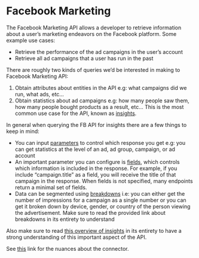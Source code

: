 # Facebook Marketing

The Facebook Marketing API allows a developer to retrieve information about a user’s marketing endeavors on the Facebook platform. Some example use cases:
- Retrieve the performance of the ad campaigns in the user’s account
- Retrieve all ad campaigns that a user has run in the past

There are roughly two kinds of queries we’d be interested in making to Facebook Marketing API:
1. Obtain attributes about entities in the API e.g: what campaigns did we run, what ads, etc…
2. Obtain statistics about ad campaigns e.g: how many people saw them, how many people bought products as a result, etc... This is the most common use case for the API, known as [insights](https://developers.facebook.com/docs/marketing-api/insights).

In general when querying the FB API for insights there are a few things to keep in mind:
- You can input [parameters](https://developers.facebook.com/docs/marketing-api/insights/parameters) to control which response you get e.g: you can get statistics at the level of an ad, ad group, campaign, or ad account
- An important parameter you can configure is [fields](https://developers.facebook.com/docs/marketing-api/insights/fields), which controls which information is included in the response. For example, if you include “campaign.title” as a field, you will receive the title of that campaign in the response. When fields is not specified, many endpoints return a minimal set of fields.
- Data can be segmented using [breakdowns](https://developers.facebook.com/docs/marketing-api/insights/breakdowns) i.e: you can either get the number of impressions for a campaign as a single number or you can get it broken down by device, gender, or country of the person viewing the advertisement. Make sure to read the provided link about breakdowns in its entirety to understand 

Also make sure to read [this overview of insights](https://developers.facebook.com/docs/marketing-api/insights) in its entirety to have a strong understanding of this important aspect of the API. 

See [this](https://docs.airbyte.com/integrations/sources/facebook-marketing) link for the nuances about the connector.
